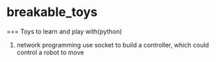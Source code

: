 # breakable_toys
===
Toys to learn and play with(python)

1. network programming 
   use socket to build a controller, which could control a robot to move

